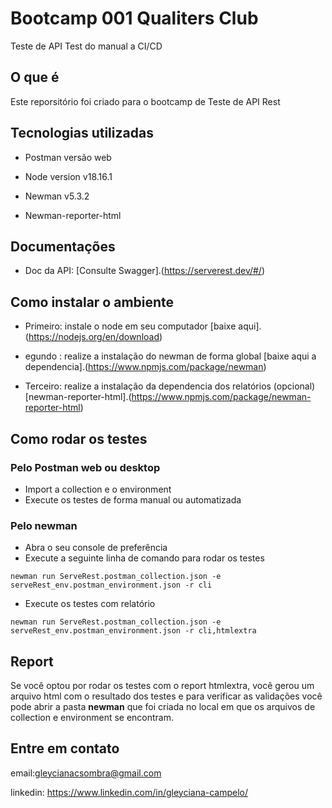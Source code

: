 # Bootcamp 001 Qualiters Club
Teste de API Test do manual a CI/CD


## O que é
Este reporsitório foi criado para o bootcamp de Teste de API Rest

## Tecnologias utilizadas
- Postman versão web

- Node version v18.16.1

- Newman v5.3.2

- Newman-reporter-html


## Documentações

- Doc da API: [Consulte Swagger].(https://serverest.dev/#/)

## Como instalar o ambiente

- Primeiro: instale o node em seu computador [baixe aqui].(https://nodejs.org/en/download)

- egundo : realize a instalação do newman de forma global [baixe aqui a dependencia].(https://www.npmjs.com/package/newman)
 
- Terceiro: realize a instalação da dependencia dos relatórios (opcional) [newman-reporter-html].(https://www.npmjs.com/package/newman-reporter-html)

## Como rodar os testes

### Pelo Postman web ou desktop
- Import a collection e o environment
- Execute os testes de forma manual ou automatizada

### Pelo newman
- Abra o seu console de preferência
- Execute a seguinte linha de comando para rodar os testes 
 ```
 newman run ServeRest.postman_collection.json -e serveRest_env.postman_environment.json -r cli
```
- Execute os testes com relatório
 ```
 newman run ServeRest.postman_collection.json -e serveRest_env.postman_environment.json -r cli,htmlextra
```


## Report

Se você optou por rodar os testes com o report htmlextra, você gerou um arquivo html com o resultado dos testes e para verificar as validações você pode abrir a pasta **newman** que foi criada no local em que os arquivos de collection e environment se encontram.


## Entre em contato

email:gleycianacsombra@gmail.com

linkedin: https://www.linkedin.com/in/gleyciana-campelo/




